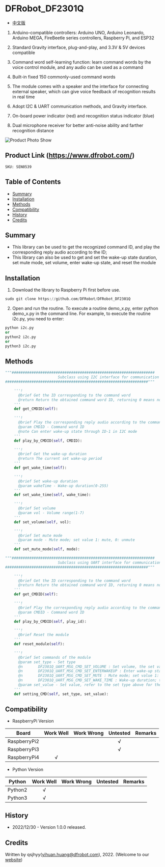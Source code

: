 # DFRobot_DF2301Q
* [中文版](./README_CN.md)

1. Arduino-compatible controllers: Arduino UNO, Arduino Leonardo, Arduino MEGA, FireBeetle series controllers, Raspberry Pi, and ESP32

2. Standard Gravity interface, plug-and-play, and 3.3V & 5V devices compatible

3. Command word self-learning function: learn command words by the voice control module, and any audio can be used as a command

4. Built-in fixed 150 commonly-used command words 

5. The module comes with a speaker and the interface for connecting external speaker, which can give voice feedback of recognition results in real time

6. Adopt I2C & UART communication methods, and Gravity interface.

7. On-board power indicator (red) and recognition status indicator (blue)

8. Dual microphone receiver for better anti-noise ability and farther recognition distance

![Product Photo Show](../../resources/images/DF2301Q.png)


## Product Link (https://www.dfrobot.com/)
    SKU: SEN0539


## Table of Contents

* [Summary](#summary)
* [Installation](#installation)
* [Methods](#methods)
* [Compatibility](#compatibility)
* [History](#history)
* [Credits](#credits)


## Summary

 * This library can be used to get the recognized command ID, and play the corresponding reply audio according to the ID;
 * This library can also be used to get and set the wake-up state duration, set mute mode, set volume, enter wake-up state, and reset the module


## Installation

1. Download the library to Raspberry Pi first before use.<br>

```python
sudo git clone https://github.com/DFRobot/DFRobot_DF2301Q
```

2. Open and run the routine. To execute a routine demo_x.py, enter python demo_x.py in the command line. For example, to execute the routine i2c.py, you need to enter:<br>

```python
python i2c.py
or 
python2 i2c.py
or 
python3 i2c.py
```


## Methods

```python
"""#################################################################
                        Subclass using I2C interface for communication
#################################################################"""

    '''!
      @brief Get the ID corresponding to the command word
      @return Return the obtained command word ID, returning 0 means no valid ID is obtained
    '''
    def get_CMDID(self):

    '''!
      @brief Play the corresponding reply audio according to the command word ID
      @param CMDID - Command word ID
      @note Can enter wake-up state through ID-1 in I2C mode
    '''
    def play_by_CMDID(self, CMDID):

    '''!
      @brief Get the wake-up duration
      @return The current set wake-up period
    '''
    def get_wake_time(self):

    '''!
      @brief Set wake-up duration
      @param wakeTime - Wake-up duration(0-255)
    '''
    def set_wake_time(self, wake_time):

    '''!
      @brief Set volume
      @param vol - Volume range(1-7)
    '''
    def set_volume(self, vol):

    '''!
      @brief Set mute mode
      @param mode - Mute mode; set value 1: mute, 0: unmute
    '''
    def set_mute_mode(self, mode):

"""#################################################################
                        Subclass using UART interface for communication
#################################################################"""

    '''!
      @brief Get the ID corresponding to the command word
      @return Return the obtained command word ID, returning 0 means no valid ID is obtained
    '''
    def get_CMDID(self):

    '''!
      @brief Play the corresponding reply audio according to the command word ID
      @param CMDID - Command word ID
    '''
    def play_by_CMDID(self, play_id):

    '''!
      @brief Reset the module
    '''
    def reset_module(self):

    '''!
      @brief Set commands of the module
      @param set_type - Set type
      @n       DF2301Q_UART_MSG_CMD_SET_VOLUME : Set volume, the set value range 1-7
      @n       DF2301Q_UART_MSG_CMD_SET_ENTERWAKEUP : Enter wake-up state; set value 0 
      @n       DF2301Q_UART_MSG_CMD_SET_MUTE : Mute mode; set value 1: mute, 0: unmute
      @n       DF2301Q_UART_MSG_CMD_SET_WAKE_TIME : Wake-up duration; the set value range 0-255s
      @param set_value - Set value, refer to the set type above for the range
    '''
    def setting_CMD(self, set_type, set_value):

```


## Compatibility

* RaspberryPi Version

| Board        | Work Well | Work Wrong | Untested | Remarks |
| ------------ | :-------: | :--------: | :------: | ------- |
| RaspberryPi2 |           |            |    √     |         |
| RaspberryPi3 |           |            |    √     |         |
| RaspberryPi4 |     √     |            |          |         |

* Python Version

| Python  | Work Well | Work Wrong | Untested | Remarks |
| ------- | :-------: | :--------: | :------: | ------- |
| Python2 |     √     |            |          |         |
| Python3 |     √     |            |          |         |


## History

- 2022/12/30 - Version 1.0.0 released.


## Credits

Written by qsjhyy(yihuan.huang@dfrobot.com), 2022. (Welcome to our [website](https://www.dfrobot.com/))

